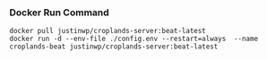 ### Docker Run Command

```
docker pull justinwp/croplands-server:beat-latest
docker run -d --env-file ./config.env --restart=always  --name croplands-beat justinwp/croplands-server:beat-latest
```
